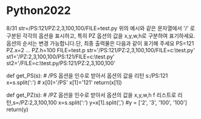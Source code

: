 # Python2022
8/31
str=/PS:121/PZ:2,3,100,100/FILE=test.py
위의 예시와 같은 문자열에서 '/' 로 구분된 각각의 옵션을 표시하고, 특히 PZ 옵션의 값을 x,y,w,h로 구분하여 표기하세요.옵션의 순서는 변경 가능합니다.단, 최종 출력물은 다음과 같이 표기해 주세요
PS=121
PZ.x=2 ...
PZ.h=100
FILE=test.p
str='/PS:121/PZ:2,3,100,100/FILE=c:\\test.py'
st1='/PZ:2,3,100,100/PS:121/FILE=c:\\test.py'
st2='/FILE=c:\\test.py/PS:121/PZ:2,3,100,100'

def get_PS(s):     # /PS 옵션을 인수로 받아서 옵션의 값을 리턴 s:/PS:121
    x=s.split(':') # x[0]='/PS' x[1]='121'
    return(x[1])

def get_PZ(s):     # /PZ 옵션을 인수로 받아서 옵션의 값을 x,y,w,h f 리스트로 리턴,s=/PZ:2,3,100,100
    x=s.split(':')
    y=x[1].split(',') #y = ['2', '3', '100', '100']
    return(y)
